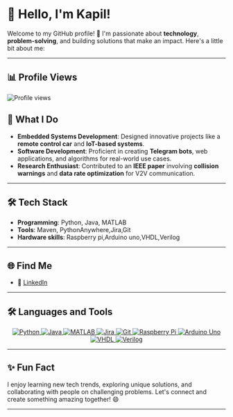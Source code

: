 # 👋 Hello, I'm Kapil!

Welcome to my GitHub profile! 🚀 I'm passionate about **technology**, **problem-solving**, and building solutions that make an impact. Here's a little bit about me:

---
## 📊 **Profile Views**
![Profile views](https://komarev.com/ghpvc/?username=tanikella-kapil&color=brightgreen)


## 💼 **What I Do**
- **Embedded Systems Development**: Designed innovative projects like a **remote control car** and **IoT-based systems**.
- **Software Development**: Proficient in creating **Telegram bots**, web applications, and algorithms for real-world use cases.
- **Research Enthusiast**: Contributed to an **IEEE paper** involving **collision warnings** and **data rate optimization** for V2V communication.

---

## 🛠️ **Tech Stack**
- **Programming**: Python, Java, MATLAB
- **Tools**: Maven, PythonAnywhere,Jira,Git
- **Hardware skills**: Raspberry pi,Arduino uno,VHDL,Verilog

---
## 🌐 **Find Me**
- 📱 [LinkedIn](https://www.linkedin.com/in/tanikella-kapil-a3b31024b/)

---

## 🛠️ Languages and Tools

<p align="center">
  <a href="https://www.python.org/" target="_blank">
    <img src="https://img.icons8.com/color/48/000000/python.png" alt="Python" />
  </a>
  <a href="https://www.oracle.com/java/" target="_blank">
    <img src="https://img.icons8.com/color/48/000000/java-coffee-cup-logo.png" alt="Java" />
  </a>
  <a href="https://www.mathworks.com/products/matlab.html" target="_blank">
    <img src="https://img.icons8.com/?size=100&id=r5Y16PcDkoWI&format=png&color=000000" alt="MATLAB" />
  </a>
  <a href="https://www.atlassian.com/software/jira" target="_blank">
    <img src="https://img.icons8.com/color/48/000000/jira.png" alt="Jira" />
  </a>
  <a href="https://git-scm.com/" target="_blank">
    <img src="https://img.icons8.com/color/48/000000/git.png" alt="Git" />
  </a>
  <a href="https://www.raspberrypi.org/" target="_blank">
    <img src="https://img.icons8.com/color/48/000000/raspberry-pi.png" alt="Raspberry Pi" />
  </a>
  <a href="https://www.arduino.cc/" target="_blank">
    <img src="https://img.icons8.com/color/48/000000/arduino.png" alt="Arduino Uno" />
  </a>
  <a href="https://en.wikipedia.org/wiki/VHDL" target="_blank">
    <img src="https://img.icons8.com/external-flat-juicy-fish/48/000000/external-code-coding-and-development-flat-flat-juicy-fish.png" alt="VHDL" />
  </a>
  <a href="https://en.wikipedia.org/wiki/Verilog" target="_blank">
    <img src="https://img.icons8.com/external-flat-juicy-fish/48/000000/external-code-ii-coding-and-development-flat-flat-juicy-fish.png" alt="Verilog" />
  </a>
</p>

---

## ✨ **Fun Fact**
I enjoy learning new tech trends, exploring unique solutions, and collaborating with people on challenging problems. Let's connect and create something amazing together! 😄

---
